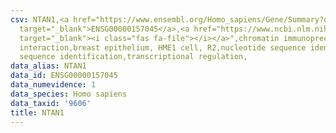 ```yaml
---
csv: NTAN1,<a href="https://www.ensembl.org/Homo_sapiens/Gene/Summary?db=core;g=ENSG00000157045"
  target="_blank">ENSG00000157045</a>,<a href="https://www.ncbi.nlm.nih.gov/pubmed/22863008"
  target="_blank"><i class="fas fa-file"></i></a>",chromatin immunoprecipitation assay,direct
  interaction,breast epithelium, HME1 cell, R2,nucleotide sequence identification,nucleotide
  sequence identification,transcriptional regulation,
data_alias: NTAN1
data_id: ENSG00000157045
data_numevidence: 1
data_species: Homo sapiens
data_taxid: '9606'
title: NTAN1
---
```

